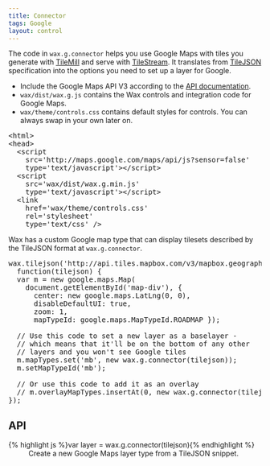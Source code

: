 ```yaml
---
title: Connector
tags: Google
layout: control
---
```


The code in `wax.g.connector` helps you use Google Maps with tiles you generate with
[TileMill](http://tilemill.com) and serve with
[TileStream](http://mapbox.com/tilestream). It translates from [TileJSON](https://github.com/mapbox/tilejson)
specification into the options you need to set up a layer for Google.

- Include the Google Maps API V3 according to the [API documentation](http://code.google.com/apis/maps/documentation/javascript/tutorial.html#Loading_the_Maps_API).
- `wax/dist/wax.g.js` contains the Wax controls and integration code for
  Google Maps.
- `wax/theme/controls.css` contains default styles for controls. You can always
  swap in your own later on.

<pre class='prettyprint'>
&lt;html&gt;
&lt;head&gt;
  &lt;script
    src='http://maps.google.com/maps/api/js?sensor=false'
    type='text/javascript'&gt;&lt;/script&gt;
  &lt;script
    src='wax/dist/wax.g.min.js'
    type='text/javascript'&gt;&lt;/script&gt;
  &lt;link
    href='wax/theme/controls.css'
    rel='stylesheet'
    type='text/css' /&gt;
</pre>

Wax has a custom Google map type that can display tilesets described by
the TileJSON format at `wax.g.connector`.

<div id='map-div' class='demo-map'></div>

<pre class='prettyprint live'>
wax.tilejson('http://api.tiles.mapbox.com/v3/mapbox.geography-class.jsonp',
  function(tilejson) {
  var m = new google.maps.Map(
    document.getElementById('map-div'), {
      center: new google.maps.LatLng(0, 0),
      disableDefaultUI: true,
      zoom: 1,
      mapTypeId: google.maps.MapTypeId.ROADMAP });

  // Use this code to set a new layer as a baselayer -
  // which means that it'll be on the bottom of any other
  // layers and you won't see Google tiles
  m.mapTypes.set('mb', new wax.g.connector(tilejson));
  m.setMapTypeId('mb');

  // Or use this code to add it as an overlay
  // m.overlayMapTypes.insertAt(0, new wax.g.connector(tilejson));
});
</pre>

## API

<dl>
  <dt>{% highlight js %}var layer = wax.g.connector(tilejson){% endhighlight %}</dt>
  <dd>
    Create a new Google Maps layer type from a TileJSON snippet.
  </dd>
</dl>

